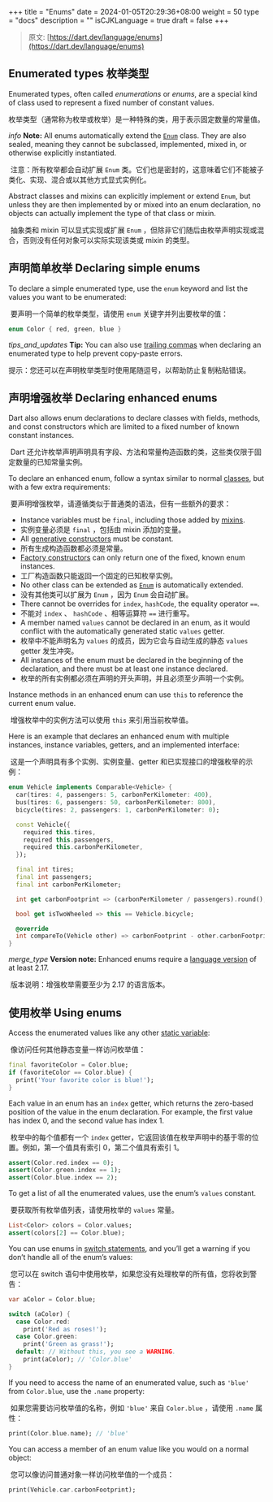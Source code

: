 +++
title = "Enums"
date = 2024-01-05T20:29:36+08:00
weight = 50
type = "docs"
description = ""
isCJKLanguage = true
draft = false
+++

> 原文: [https://dart.dev/language/enums](https://dart.dev/language/enums)

## Enumerated types 枚举类型

Enumerated types, often called *enumerations* or *enums*, are a special kind of class used to represent a fixed number of constant values.

​	枚举类型（通常称为枚举或枚举）是一种特殊的类，用于表示固定数量的常量值。

*info* **Note:** All enums automatically extend the [`Enum`](https://api.dart.dev/stable/dart-core/Enum-class.html) class. They are also sealed, meaning they cannot be subclassed, implemented, mixed in, or otherwise explicitly instantiated.

​	注意：所有枚举都会自动扩展 `Enum` 类。它们也是密封的，这意味着它们不能被子类化、实现、混合或以其他方式显式实例化。

Abstract classes and mixins can explicitly implement or extend `Enum`, but unless they are then implemented by or mixed into an enum declaration, no objects can actually implement the type of that class or mixin.

​	抽象类和 mixin 可以显式实现或扩展 `Enum` ，但除非它们随后由枚举声明实现或混合，否则没有任何对象可以实际实现该类或 mixin 的类型。

## 声明简单枚举 Declaring simple enums 

To declare a simple enumerated type, use the `enum` keyword and list the values you want to be enumerated:

​	要声明一个简单的枚举类型，请使用 `enum` 关键字并列出要枚举的值：

```dart
enum Color { red, green, blue }
```

*tips_and_updates* **Tip:** You can also use [trailing commas](https://dart.dev/language/collections#lists) when declaring an enumerated type to help prevent copy-paste errors.

​	提示：您还可以在声明枚举类型时使用尾随逗号，以帮助防止复制粘贴错误。

## 声明增强枚举 Declaring enhanced enums 

Dart also allows enum declarations to declare classes with fields, methods, and const constructors which are limited to a fixed number of known constant instances.

​	Dart 还允许枚举声明声明具有字段、方法和常量构造函数的类，这些类仅限于固定数量的已知常量实例。

To declare an enhanced enum, follow a syntax similar to normal [classes](https://dart.dev/language/classes), but with a few extra requirements:

​	要声明增强枚举，请遵循类似于普通类的语法，但有一些额外的要求：

- Instance variables must be `final`, including those added by [mixins](https://dart.dev/language/mixins).
- 实例变量必须是 `final` ，包括由 mixin 添加的变量。
- All [generative constructors](https://dart.dev/language/constructors#constant-constructors) must be constant.
- 所有生成构造函数都必须是常量。
- [Factory constructors](https://dart.dev/language/constructors#factory-constructors) can only return one of the fixed, known enum instances.
- 工厂构造函数只能返回一个固定的已知枚举实例。
- No other class can be extended as [`Enum`](https://api.dart.dev/stable/dart-core/Enum-class.html) is automatically extended.
- 没有其他类可以扩展为 `Enum` ，因为 `Enum` 会自动扩展。
- There cannot be overrides for `index`, `hashCode`, the equality operator `==`.
- 不能对 `index` 、 `hashCode` 、相等运算符 `==` 进行重写。
- A member named `values` cannot be declared in an enum, as it would conflict with the automatically generated static `values` getter.
- 枚举中不能声明名为 `values` 的成员，因为它会与自动生成的静态 `values` getter 发生冲突。
- All instances of the enum must be declared in the beginning of the declaration, and there must be at least one instance declared.
- 枚举的所有实例都必须在声明的开头声明，并且必须至少声明一个实例。

Instance methods in an enhanced enum can use `this` to reference the current enum value.

​	增强枚举中的实例方法可以使用 `this` 来引用当前枚举值。

Here is an example that declares an enhanced enum with multiple instances, instance variables, getters, and an implemented interface:

​	这是一个声明具有多个实例、实例变量、getter 和已实现接口的增强枚举的示例：

```dart
enum Vehicle implements Comparable<Vehicle> {
  car(tires: 4, passengers: 5, carbonPerKilometer: 400),
  bus(tires: 6, passengers: 50, carbonPerKilometer: 800),
  bicycle(tires: 2, passengers: 1, carbonPerKilometer: 0);

  const Vehicle({
    required this.tires,
    required this.passengers,
    required this.carbonPerKilometer,
  });

  final int tires;
  final int passengers;
  final int carbonPerKilometer;

  int get carbonFootprint => (carbonPerKilometer / passengers).round();

  bool get isTwoWheeled => this == Vehicle.bicycle;

  @override
  int compareTo(Vehicle other) => carbonFootprint - other.carbonFootprint;
}
```

*merge_type* **Version note:** Enhanced enums require a [language version](https://dart.dev/guides/language/evolution#language-versioning) of at least 2.17.

​	版本说明：增强枚举需要至少为 2.17 的语言版本。

## 使用枚举 Using enums 

Access the enumerated values like any other [static variable](https://dart.dev/language/classes#class-variables-and-methods):

​	像访问任何其他静态变量一样访问枚举值：

```dart
final favoriteColor = Color.blue;
if (favoriteColor == Color.blue) {
  print('Your favorite color is blue!');
}
```

Each value in an enum has an `index` getter, which returns the zero-based position of the value in the enum declaration. For example, the first value has index 0, and the second value has index 1.

​	枚举中的每个值都有一个 `index` getter，它返回该值在枚举声明中的基于零的位置。例如，第一个值具有索引 0，第二个值具有索引 1。

```dart
assert(Color.red.index == 0);
assert(Color.green.index == 1);
assert(Color.blue.index == 2);
```

To get a list of all the enumerated values, use the enum’s `values` constant.

​	要获取所有枚举值列表，请使用枚举的 `values` 常量。

```dart
List<Color> colors = Color.values;
assert(colors[2] == Color.blue);
```

You can use enums in [switch statements](https://dart.dev/language/branches#switch), and you’ll get a warning if you don’t handle all of the enum’s values:

​	您可以在 switch 语句中使用枚举，如果您没有处理枚举的所有值，您将收到警告：

```dart
var aColor = Color.blue;

switch (aColor) {
  case Color.red:
    print('Red as roses!');
  case Color.green:
    print('Green as grass!');
  default: // Without this, you see a WARNING.
    print(aColor); // 'Color.blue'
}
```

If you need to access the name of an enumerated value, such as `'blue'` from `Color.blue`, use the `.name` property:

​	如果您需要访问枚举值的名称，例如 `'blue'` 来自 `Color.blue` ，请使用 `.name` 属性：

```dart
print(Color.blue.name); // 'blue'
```

You can access a member of an enum value like you would on a normal object:

​	您可以像访问普通对象一样访问枚举值的一个成员：

```dart
print(Vehicle.car.carbonFootprint);
```
